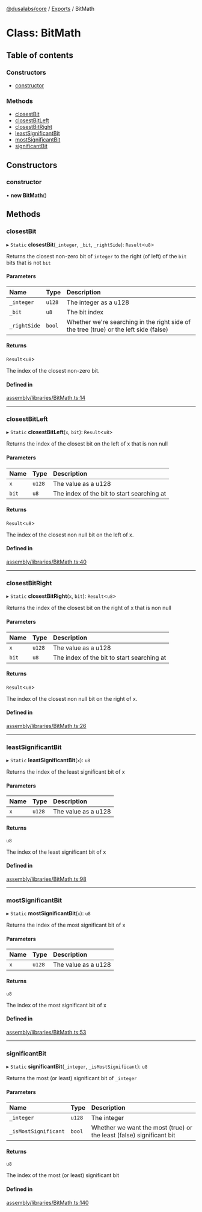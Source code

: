 [@dusalabs/core](../README.md) / [Exports](../modules.md) / BitMath

# Class: BitMath

## Table of contents

### Constructors

- [constructor](BitMath.md#constructor)

### Methods

- [closestBit](BitMath.md#closestbit)
- [closestBitLeft](BitMath.md#closestbitleft)
- [closestBitRight](BitMath.md#closestbitright)
- [leastSignificantBit](BitMath.md#leastsignificantbit)
- [mostSignificantBit](BitMath.md#mostsignificantbit)
- [significantBit](BitMath.md#significantbit)

## Constructors

### constructor

• **new BitMath**()

## Methods

### closestBit

▸ `Static` **closestBit**(`_integer`, `_bit`, `_rightSide`): `Result`<`u8`\>

Returns the closest non-zero bit of `integer` to the right (of left) of the `bit` bits that is not `bit`

#### Parameters

| Name | Type | Description |
| :------ | :------ | :------ |
| `_integer` | `u128` | The integer as a u128 |
| `_bit` | `u8` | The bit index |
| `_rightSide` | `bool` | Whether we're searching in the right side of the tree (true) or the left side (false) |

#### Returns

`Result`<`u8`\>

The index of the closest non-zero bit.

#### Defined in

[assembly/libraries/BitMath.ts:14](https://github.com/dusaprotocol/v2.1/blob/b07cbb8/assembly/libraries/BitMath.ts#L14)

___

### closestBitLeft

▸ `Static` **closestBitLeft**(`x`, `bit`): `Result`<`u8`\>

Returns the index of the closest bit on the left of x that is non null

#### Parameters

| Name | Type | Description |
| :------ | :------ | :------ |
| `x` | `u128` | The value as a u128 |
| `bit` | `u8` | The index of the bit to start searching at |

#### Returns

`Result`<`u8`\>

The index of the closest non null bit on the left of x.

#### Defined in

[assembly/libraries/BitMath.ts:40](https://github.com/dusaprotocol/v2.1/blob/b07cbb8/assembly/libraries/BitMath.ts#L40)

___

### closestBitRight

▸ `Static` **closestBitRight**(`x`, `bit`): `Result`<`u8`\>

Returns the index of the closest bit on the right of x that is non null

#### Parameters

| Name | Type | Description |
| :------ | :------ | :------ |
| `x` | `u128` | The value as a u128 |
| `bit` | `u8` | The index of the bit to start searching at |

#### Returns

`Result`<`u8`\>

The index of the closest non null bit on the right of x.

#### Defined in

[assembly/libraries/BitMath.ts:26](https://github.com/dusaprotocol/v2.1/blob/b07cbb8/assembly/libraries/BitMath.ts#L26)

___

### leastSignificantBit

▸ `Static` **leastSignificantBit**(`x`): `u8`

Returns the index of the least significant bit of x

#### Parameters

| Name | Type | Description |
| :------ | :------ | :------ |
| `x` | `u128` | The value as a u128 |

#### Returns

`u8`

The index of the least significant bit of x

#### Defined in

[assembly/libraries/BitMath.ts:98](https://github.com/dusaprotocol/v2.1/blob/b07cbb8/assembly/libraries/BitMath.ts#L98)

___

### mostSignificantBit

▸ `Static` **mostSignificantBit**(`x`): `u8`

Returns the index of the most significant bit of x

#### Parameters

| Name | Type | Description |
| :------ | :------ | :------ |
| `x` | `u128` | The value as a u128 |

#### Returns

`u8`

The index of the most significant bit of x

#### Defined in

[assembly/libraries/BitMath.ts:53](https://github.com/dusaprotocol/v2.1/blob/b07cbb8/assembly/libraries/BitMath.ts#L53)

___

### significantBit

▸ `Static` **significantBit**(`_integer`, `_isMostSignificant`): `u8`

Returns the most (or least) significant bit of `_integer`

#### Parameters

| Name | Type | Description |
| :------ | :------ | :------ |
| `_integer` | `u128` | The integer |
| `_isMostSignificant` | `bool` | Whether we want the most (true) or the least (false) significant bit |

#### Returns

`u8`

The index of the most (or least) significant bit

#### Defined in

[assembly/libraries/BitMath.ts:140](https://github.com/dusaprotocol/v2.1/blob/b07cbb8/assembly/libraries/BitMath.ts#L140)

